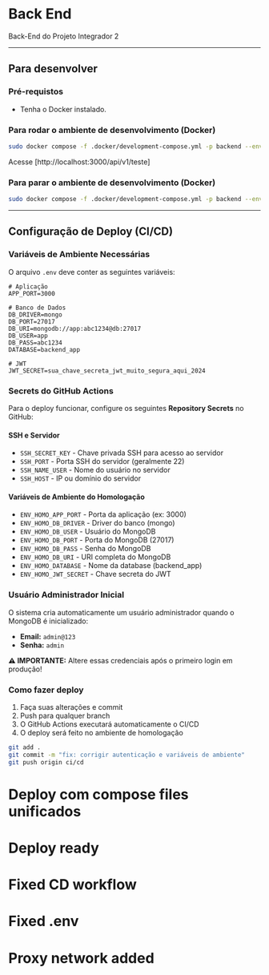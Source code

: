 # Back End

Back-End do Projeto Integrador 2

---

## Para desenvolver

### Pré-requistos

- Tenha o Docker instalado.

### Para rodar o ambiente de desenvolvimento (Docker)

```bash
sudo docker compose -f .docker/development-compose.yml -p backend --env-file .env up -d
```

Acesse [http://localhost:3000/api/v1/teste]

### Para parar o ambiente de desenvolvimento (Docker)

```bash
sudo docker compose -f .docker/development-compose.yml -p backend --env-file .env down
```

---

## Configuração de Deploy (CI/CD)

### Variáveis de Ambiente Necessárias

O arquivo `.env` deve conter as seguintes variáveis:

```env
# Aplicação
APP_PORT=3000

# Banco de Dados
DB_DRIVER=mongo
DB_PORT=27017
DB_URI=mongodb://app:abc1234@db:27017
DB_USER=app
DB_PASS=abc1234
DATABASE=backend_app

# JWT
JWT_SECRET=sua_chave_secreta_jwt_muito_segura_aqui_2024
```

### Secrets do GitHub Actions

Para o deploy funcionar, configure os seguintes **Repository Secrets** no GitHub:

#### SSH e Servidor
- `SSH_SECRET_KEY` - Chave privada SSH para acesso ao servidor
- `SSH_PORT` - Porta SSH do servidor (geralmente 22)
- `SSH_NAME_USER` - Nome do usuário no servidor
- `SSH_HOST` - IP ou domínio do servidor

#### Variáveis de Ambiente do Homologação
- `ENV_HOMO_APP_PORT` - Porta da aplicação (ex: 3000)
- `ENV_HOMO_DB_DRIVER` - Driver do banco (mongo)
- `ENV_HOMO_DB_USER` - Usuário do MongoDB
- `ENV_HOMO_DB_PORT` - Porta do MongoDB (27017)
- `ENV_HOMO_DB_PASS` - Senha do MongoDB
- `ENV_HOMO_DB_URI` - URI completa do MongoDB
- `ENV_HOMO_DATABASE` - Nome da database (backend_app)
- `ENV_HOMO_JWT_SECRET` - Chave secreta do JWT

### Usuário Administrador Inicial

O sistema cria automaticamente um usuário administrador quando o MongoDB é inicializado:

- **Email:** `admin@123`
- **Senha:** `admin`

**⚠️ IMPORTANTE:** Altere essas credenciais após o primeiro login em produção!

### Como fazer deploy

1. Faça suas alterações e commit
2. Push para qualquer branch
3. O GitHub Actions executará automaticamente o CI/CD
4. O deploy será feito no ambiente de homologação

```bash
git add .
git commit -m "fix: corrigir autenticação e variáveis de ambiente"
git push origin ci/cd
```
# Deploy com compose files unificados
# Deploy ready
# Fixed CD workflow
# Fixed .env
# Proxy network added

